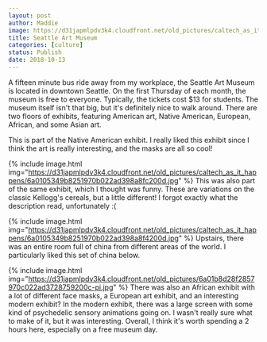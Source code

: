 ```yaml
---
layout: post
author: Maddie
image: https://d31japmlpdv3k4.cloudfront.net/old_pictures/caltech_as_it_happens/6a0105349b8251970b022ad398a8f8200d.jpg
title: Seattle Art Museum 
categories: [culture]
status: Publish
date: 2018-10-13
---
```


A fifteen minute bus ride away from my workplace, the Seattle Art Museum is located in downtown Seattle. On the first Thursday of each month, the museum is free to everyone. Typically, the tickets cost $13 for students. 
The museum itself isn't that big, but it's definitely nice to walk around. There are two floors of exhibits, featuring American art, Native American, European, African, and some Asian art.

This is part of the Native American exhibit. I really liked this exhibit since I think the art is really interesting, and the masks are all so cool!


{% include image.html img="https://d31japmlpdv3k4.cloudfront.net/old_pictures/caltech_as_it_happens/6a0105349b8251970b022ad398a8fc200d.jpg" %}
This was also part of the same exhibit, which I thought was funny. These are variations on the classic Kellogg's cereals, but a little different! I forgot exactly what the description read, unfortunately :(


{% include image.html img="https://d31japmlpdv3k4.cloudfront.net/old_pictures/caltech_as_it_happens/6a0105349b8251970b022ad398a8f4200d.jpg" %}
Upstairs, there was an entire room full of china from different areas of the world. I particularly liked this set of china below. 


{% include image.html img="https://d31japmlpdv3k4.cloudfront.net/old_pictures/6a01b8d28f2857970c022ad3728759200c-pi.jpg" %}
There was also an African exhibit with a lot of different face masks, a European art exhibit, and an interesting modern exhibit? In the modern exhibit, there was a large screen with some kind of psychedelic sensory animations going on. I wasn't really sure what to make of it, but it was interesting. 
Overall, I think it's worth spending a 2 hours here, especially on a free museum day.

